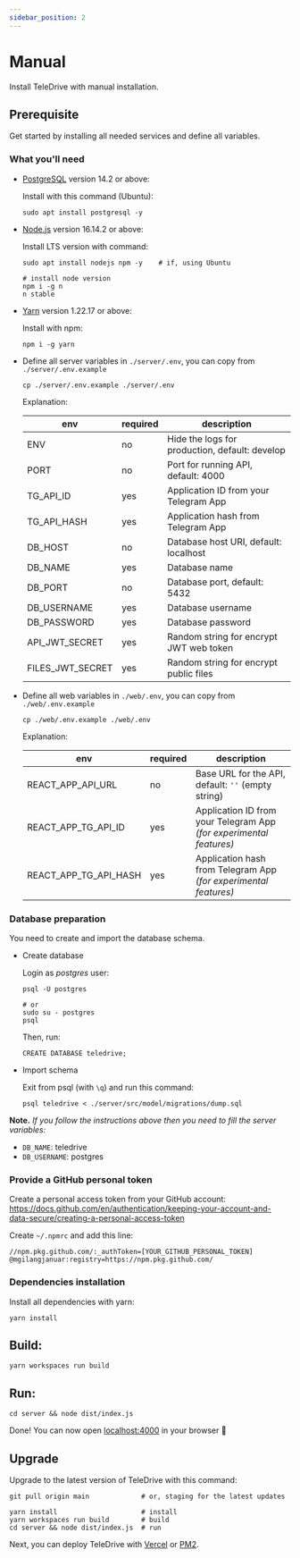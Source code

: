 ```yaml
---
sidebar_position: 2
---
```


# Manual

Install TeleDrive with manual installation.

## Prerequisite

Get started by installing all needed services and define all variables.

### What you'll need

- [PostgreSQL](https://www.postgresql.org/) version 14.2 or above:

  Install with this command (Ubuntu):

  ```shell
  sudo apt install postgresql -y
  ```

- [Node.js](https://nodejs.org/en/download/) version 16.14.2 or above:

  Install LTS version with command:

  ```shell
  sudo apt install nodejs npm -y    # if, using Ubuntu

  # install node version
  npm i -g n
  n stable
  ```

- [Yarn](https://yarnpkg.com/getting-started/install) version 1.22.17 or above:

  Install with npm:

  ```shell
  npm i -g yarn
  ```

- Define all server variables in `./server/.env`, you can copy from `./server/.env.example`

  ```shell
  cp ./server/.env.example ./server/.env
  ```

  Explanation:

  | env                    | required | description                                           |
  | ---------------------- | -------- | ----------------------------------------------------- |
  | ENV                    | no       | Hide the logs for production, default: develop        |
  | PORT                   | no       | Port for running API, default: 4000                   |
  | TG_API_ID              | yes      | Application ID from your Telegram App                 |
  | TG_API_HASH            | yes      | Application hash from Telegram App                    |
  | DB_HOST                | no       | Database host URI, default: localhost                 |
  | DB_NAME                | yes      | Database name                                         |
  | DB_PORT                | no       | Database port, default: 5432                          |
  | DB_USERNAME            | yes      | Database username                                     |
  | DB_PASSWORD            | yes      | Database password                                     |
  | API_JWT_SECRET         | yes      | Random string for encrypt JWT web token               |
  | FILES_JWT_SECRET       | yes      | Random string for encrypt public files                |

- Define all web variables in `./web/.env`, you can copy from `./web/.env.example`

  ```shell
  cp ./web/.env.example ./web/.env
  ```

   Explanation:

  | env                   | required | description                                                       |
  | --------------------- | -------- | ----------------------------------------------------------------- |
  | REACT_APP_API_URL     | no       | Base URL for the API, default: `''` (empty string)                |
  | REACT_APP_TG_API_ID   | yes      | Application ID from your Telegram App *(for experimental features)* |
  | REACT_APP_TG_API_HASH | yes      | Application hash from Telegram App  *(for experimental features)*   |

### Database preparation

You need to create and import the database schema.

- Create database

  Login as *postgres* user:

  ```shell
  psql -U postgres

  # or
  sudo su - postgres
  psql
  ```

  Then, run:

  ```shell
  CREATE DATABASE teledrive;
  ```

- Import schema

  Exit from psql (with `\q`) and run this command:

  ```shell
  psql teledrive < ./server/src/model/migrations/dump.sql
  ```

**Note.** *If you follow the instructions above then you need to fill the server variables:*
- `DB_NAME`: teledrive
- `DB_USERNAME`: postgres

### Provide a GitHub personal token

Create a personal access token from your GitHub account: https://docs.github.com/en/authentication/keeping-your-account-and-data-secure/creating-a-personal-access-token

Create `~/.npmrc` and add this line:

```shell
//npm.pkg.github.com/:_authToken=[YOUR_GITHUB_PERSONAL_TOKEN]
@mgilangjanuar:registry=https://npm.pkg.github.com/
```

### Dependencies installation

Install all dependencies with yarn:

```shell
yarn install
```

## Build:

```shell
yarn workspaces run build
```

## Run:

```shell
cd server && node dist/index.js
```

Done! You can now open [localhost:4000](http://localhost:4000) in your browser 🎊

## Upgrade

Upgrade to the latest version of TeleDrive with this command:

```shell
git pull origin main             # or, staging for the latest updates

yarn install                     # install
yarn workspaces run build        # build
cd server && node dist/index.js  # run
```

Next, you can deploy TeleDrive with [Vercel](/docs/deployment/vercel) or [PM2](/docs/deployment/pm2).